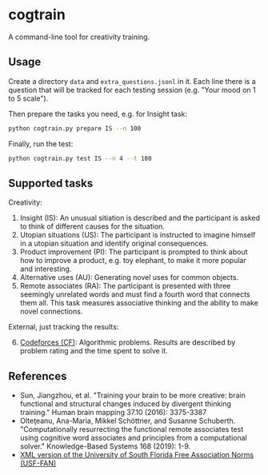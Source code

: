 # cogtrain
A command-line tool for creativity training. 

## Usage
Create a directory `data` and `extra_questions.jsonl` in it. Each line there is a question that will be tracked for each testing session (e.g. "Your mood on 1 to 5 scale").

Then prepare the tasks you need, e.g. for Insight task:
```bash
python cogtrain.py prepare IS --n 100
```

Finally, run the test:
```bash
python cogtrain.py test IS --n 4 --t 180
```

## Supported tasks

Creativity:

1. Insight (IS): An unusual sitiation is described and the participant is asked to think of different causes for the situation.
2. Utopian situations  (US): The participant is instructed to imagine himself in a utopian situation and identify original consequences.
3. Product improvement (PI): The participant is prompted to think about how to improve a product, e.g. toy elephant, to make it more popular and interesting.
4. Alternative uses (AU): Generating novel uses for common objects.
5. Remote associates (RA): The participant is presented with three seemingly unrelated words and must find a fourth word that connects them all. This task measures associative thinking and the ability to make novel connections.

External, just tracking the results:

6. [Codeforces (CF)](https://codeforces.com/): Algorithmic problems. Results are described by problem rating and the time spent to solve it.

## References
- Sun, Jiangzhou, et al. "Training your brain to be more creative: brain functional and structural changes induced by divergent thinking training." Human brain mapping 37.10 (2016): 3375-3387
- Olteţeanu, Ana-Maria, Mikkel Schöttner, and Susanne Schuberth. "Computationally resurrecting the functional remote associates test using cognitive word associates and principles from a computational solver." Knowledge-Based Systems 168 (2019): 1-9.
- [XML version of the University of South Florida Free Association Norms (USF-FAN)](http://rali.iro.umontreal.ca/rali/?q=en/USF-FAN)
